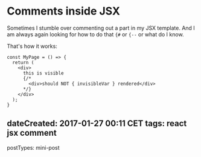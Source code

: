# Comments inside JSX

Sometimes I stumble over commenting out a part in my JSX template.
And I am always again looking for how to do that `{#` or `{--`
or what do I know.

That's how it works:

```text
const MyPage = () => {
  return (
    <div>
      this is visible
      {/*
        <div>should NOT { invisibleVar } rendered</div>
      */}
    </div>
  );
}
```

dateCreated: 2017-01-27 00:11 CET
tags: react
jsx
comment
---
postTypes: mini-post
